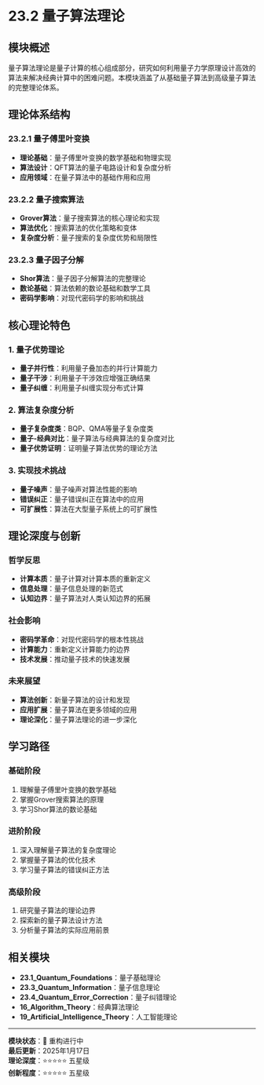 # 23.2 量子算法理论

## 模块概述

量子算法理论是量子计算的核心组成部分，研究如何利用量子力学原理设计高效的算法来解决经典计算中的困难问题。本模块涵盖了从基础量子算法到高级量子算法的完整理论体系。

## 理论体系结构

### 23.2.1 量子傅里叶变换

- **理论基础**：量子傅里叶变换的数学基础和物理实现
- **算法设计**：QFT算法的量子电路设计和复杂度分析
- **应用领域**：在量子算法中的基础作用和应用

### 23.2.2 量子搜索算法

- **Grover算法**：量子搜索算法的核心理论和实现
- **算法优化**：搜索算法的优化策略和变体
- **复杂度分析**：量子搜索的复杂度优势和局限性

### 23.2.3 量子因子分解

- **Shor算法**：量子因子分解算法的完整理论
- **数论基础**：算法依赖的数论基础和数学工具
- **密码学影响**：对现代密码学的影响和挑战

## 核心理论特色

### 1. 量子优势理论

- **量子并行性**：利用量子叠加态的并行计算能力
- **量子干涉**：利用量子干涉效应增强正确结果
- **量子纠缠**：利用量子纠缠实现分布式计算

### 2. 算法复杂度分析

- **量子复杂度类**：BQP、QMA等量子复杂度类
- **量子-经典对比**：量子算法与经典算法的复杂度对比
- **量子优势证明**：证明量子算法优势的理论方法

### 3. 实现技术挑战

- **量子噪声**：量子噪声对算法性能的影响
- **错误纠正**：量子错误纠正在算法中的应用
- **可扩展性**：算法在大型量子系统上的可扩展性

## 理论深度与创新

### 哲学反思

- **计算本质**：量子计算对计算本质的重新定义
- **信息处理**：量子信息处理的新范式
- **认知边界**：量子算法对人类认知边界的拓展

### 社会影响

- **密码学革命**：对现代密码学的根本性挑战
- **计算能力**：重新定义计算能力的边界
- **技术发展**：推动量子技术的快速发展

### 未来展望

- **算法创新**：新量子算法的设计和发现
- **应用扩展**：量子算法在更多领域的应用
- **理论深化**：量子算法理论的进一步深化

## 学习路径

### 基础阶段

1. 理解量子傅里叶变换的数学基础
2. 掌握Grover搜索算法的原理
3. 学习Shor算法的数论基础

### 进阶阶段

1. 深入理解量子算法的复杂度理论
2. 掌握量子算法的优化技术
3. 学习量子算法的错误纠正方法

### 高级阶段

1. 研究量子算法的理论边界
2. 探索新的量子算法设计方法
3. 分析量子算法的实际应用前景

## 相关模块

- **23.1_Quantum_Foundations**：量子基础理论
- **23.3_Quantum_Information**：量子信息理论
- **23.4_Quantum_Error_Correction**：量子纠错理论
- **16_Algorithm_Theory**：经典算法理论
- **19_Artificial_Intelligence_Theory**：人工智能理论

---

**模块状态**：🚧 重构进行中  
**最后更新**：2025年1月17日  
**理论深度**：⭐⭐⭐⭐⭐ 五星级  
**创新程度**：⭐⭐⭐⭐⭐ 五星级
